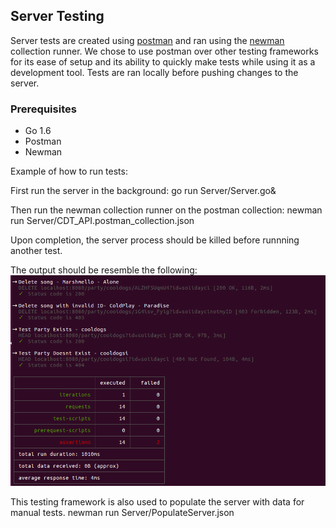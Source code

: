## Server Testing
Server tests are created using [postman](https://www.getpostman.com/) and ran using the [newman](https://www.getpostman.com/docs/v6/postman/collection_runs/command_line_integration_with_newman) collection runner. We chose to use postman over other testing frameworks for its ease of setup and its ability to quickly make tests while using it as a development tool. Tests are ran locally before pushing changes to the server.


### Prerequisites
* Go 1.6
* Postman 
* Newman

Example of how to run tests:

First run the server in the background:
	go run Server/Server.go& 

Then run the newman collection runner on the postman collection:
	newman run Server/CDT_API.postman_collection.json 
	
Upon completion, the server process should be killed before runnning another test.

The output should be resemble the following:
![Newman test run](ExampleTest.png)

This testing framework is also used to populate the server with data for manual tests. 
	newman run Server/PopulateServer.json 

